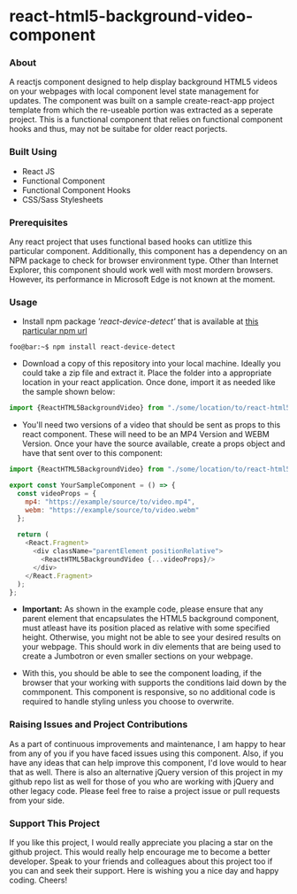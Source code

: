 # react-html5-background-video-component

### About
A reactjs component designed to help display background HTML5 videos on your webpages with local component level state management for updates. The component was built on a sample create-react-app project template from which the re-useable portion was extracted as a seperate project. This is a functional component that relies on functional component hooks and thus, may not be suitabe for older react porjects.

### Built Using
- React JS
- Functional Component
- Functional Component Hooks
- CSS/Sass Stylesheets

### Prerequisites
Any react project that uses functional based hooks can utitlize this particular component. Additionally, this component has a dependency on an NPM package to check for browser environment type. Other than Internet Explorer, this component should work well with most mordern browsers. However, its performance in Microsoft Edge is not known at the moment.

### Usage
- Install npm package *'react-device-detect'* that is available at [this particular npm url](https://www.npmjs.com/package/react-device-detect)
```console
foo@bar:~$ npm install react-device-detect
```

- Download a copy of this repository into your local machine. Ideally you could take a zip file and extract it. Place the folder into a appropriate location in your react application. Once done, import it as needed like the sample shown below:
```javascript
import {ReactHTML5BackgroundVideo} from "./some/location/to/react-html5-bg-video/index.js";
```

- You'll need two versions of a video that should be sent as props to this react component. These will need to be an MP4 Version and WEBM Version. Once your have the source available, create a props object and have that sent over to this component:
```javascript
import {ReactHTML5BackgroundVideo} from "./some/location/to/react-html5-bg-video/index.js";

export const YourSampleComponent = () => {
  const videoProps = {
    mp4: "https://example/source/to/video.mp4",
    webm: "https://example/source/to/video.webm"
  };
  
  return (
    <React.Fragment>
      <div className="parentElement positionRelative">
        <ReactHTML5BackgroundVideo {...videoProps}/>
      </div>
    </React.Fragment>
  );
};
```

- <b>Important:</b> As shown in the example code, please ensure that any parent element that encapsulates the HTML5 background component, must atleast have its position placed as relative with some specified height. Otherwise, you might not be able to see your desired results on your webpage. This should work in div elements that are being used to create a Jumbotron or even smaller sections on your webpage.

- With this, you should be able to see the component loading, if the browser that your working with supports the conditions laid down by the commponent. This component is responsive, so no additional code is required to handle styling unless you choose to overwrite.

### Raising Issues and Project Contributions
As a part of continuous improvements and maintenance, I am happy to hear from any of you if you have faced issues using this component. Also, if you have any ideas that can help improve this component, I'd love would to hear that as well. There is also an alternative jQuery version of this project in my github repo list as well for those of you who are working with jQuery and other legacy code. Please feel free to raise a project issue or pull requests from your side.

### Support This Project
If you like this project, I would really appreciate you placing a star on the github project. This would really help encourage me to become a better developer. Speak to your friends and colleagues about this project too if you can and seek their support. Here is wishing you a nice day and happy coding. Cheers!
